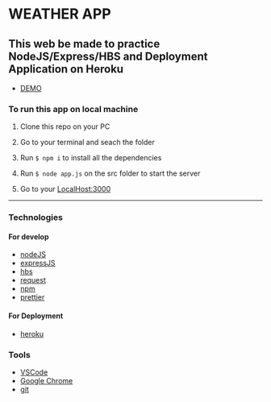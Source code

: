 # WEATHER APP

## This web be made to practice NodeJS/Express/HBS and Deployment Application on Heroku

* [DEMO](https://rhodlib-weather-application.herokuapp.com/)

### To run this app on local machine

1. Clone this repo on your PC

2. Go to your terminal and seach the folder

3. Run `$ npm i` to install all the dependencies

4. Run `$ node app.js` on the src folder to start the server

5. Go to your [LocalHost:3000](http://localhost:3000)

---

### Technologies

#### For develop

* [nodeJS](https://nodejs.org/)
* [expressJS](https://expressjs.com/)
* [hbs](https://www.npmjs.com/package/hbs)
* [request](https://www.npmjs.com/package/request)
* [npm](https://www.npmjs.com/)
* [prettier](https://prettier.io/)

#### For Deployment

* [heroku](https://www.heroku.com)

### Tools

* [VSCode](https://code.visualstudio.com/)
* [Google Chrome](https://www.google.com/chrome/)
* [git](https://git-scm.com/)

